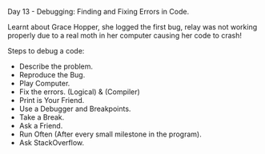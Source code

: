 Day 13 - Debugging: Finding and Fixing Errors in Code.

Learnt about Grace Hopper, she logged the first bug, relay was not working properly due to a real moth in her computer causing her code to crash!

Steps to debug a code:

- Describe the problem.
- Reproduce the Bug.
- Play Computer.
- Fix the errors. (Logical) & (Compiler)
- Print is Your Friend.
- Use a Debugger and Breakpoints.
- Take a Break.
- Ask a Friend.
- Run Often (After every small milestone in the program).
- Ask StackOverflow.